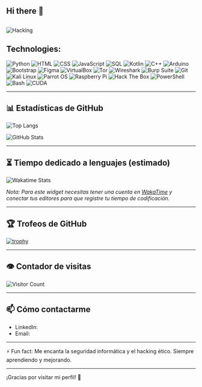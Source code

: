 ## Hi there 👋

<!--
**Niinja504/Niinja504** is a ✨ _special_ ✨ repository because its `README.md` (this file) appears on your GitHub profile.

Here are some ideas to get you started:

- 🔭 I’m currently working on ...
- 🌱 I’m currently learning ...
- 👯 I’m looking to collaborate on ...
- 🤔 I’m looking for help with ...
- 💬 Ask me about ...
- 📫 How to reach me: ...
- 😄 Pronouns: ...
- ⚡ Fun fact: ...
-->

##
![Hacking](https://media.giphy.com/media/xTcnSWYZvafyhEACBO/giphy.gif?cid=790b76118cccz44b83l4p0c7t7sdz5ztkd2cdl99x8pvfz55&ep=v1_gifs_search&rid=giphy.gif&ct=g)

## Technologies:
![Python](https://img.shields.io/badge/-Python-333333?style=flat&logo=python)
![HTML](https://img.shields.io/badge/-HTML-333333?style=flat&logo=html5)
![CSS](https://img.shields.io/badge/-CSS-333333?style=flat&logo=css3)
![JavaScript](https://img.shields.io/badge/-JavaScript-333333?style=flat&logo=javascript)
![SQL](https://img.shields.io/badge/-SQL-333333?style=flat&logo=postgresql)
![Kotlin](https://img.shields.io/badge/-Kotlin-333333?style=flat&logo=kotlin)
![C++](https://img.shields.io/badge/-C++-333333?style=flat&logo=c%2B%2B)
![Arduino](https://img.shields.io/badge/-Arduino-333333?style=flat&logo=arduino)
![Bootstrap](https://img.shields.io/badge/-Bootstrap-333333?style=flat&logo=bootstrap)
![Figma](https://img.shields.io/badge/-Figma-333333?style=flat&logo=figma)
![VirtualBox](https://img.shields.io/badge/-VirtualBox-333333?style=flat&logo=virtualbox)
![Tor](https://img.shields.io/badge/-Tor-333333?style=flat&logo=tor-browser)
![Wireshark](https://img.shields.io/badge/-Wireshark-333333?style=flat&logo=wireshark)
![Burp Suite](https://img.shields.io/badge/-Burp%20Suite-333333?style=flat&logo=burp-suite)
![Git](https://img.shields.io/badge/-Git-333333?style=flat&logo=git)
![Kali Linux](https://img.shields.io/badge/-Kali%20Linux-333333?style=flat&logo=kalilinux)
![Parrot OS](https://img.shields.io/badge/-Parrot%20OS-333333?style=flat&logo=parrot)
![Raspberry Pi](https://img.shields.io/badge/-Raspberry%20Pi-333333?style=flat&logo=raspberry-pi)
![Hack The Box](https://img.shields.io/badge/-Hack%20The%20Box-333333?style=flat&logo=hack-the-box)
![PowerShell](https://img.shields.io/badge/-PowerShell-333333?style=flat&logo=powershell&logoColor=white)
![Bash](https://img.shields.io/badge/-Bash-333333?style=flat&logo=gnu-bash&logoColor=white)
![CUDA](https://img.shields.io/badge/-CUDA-333333?style=flat&logo=nvidia&logoColor=white)

---

## 📊 Estadísticas de GitHub

![Top Langs](https://github-readme-stats.vercel.app/api/top-langs/?username=Niinja504&layout=compact&theme=dark)

![GitHub Stats](https://github-readme-stats.vercel.app/api?username=Niinja504&show_icons=true&theme=dark)

---

## ⏳ Tiempo dedicado a lenguajes (estimado)

![Wakatime Stats](https://github-readme-stats.vercel.app/api/wakatime?username=tu_usuario_wakatime&layout=compact&theme=dark)

*Nota: Para este widget necesitas tener una cuenta en [WakaTime](https://wakatime.com/) y conectar tus editores para que registre tu tiempo de codificación.*

---

## 🏆 Trofeos de GitHub

[![trophy](https://github-profile-trophy.vercel.app/?username=Niinja504&theme=dark)](https://github.com/ryo-ma/github-profile-trophy)

---

## 👁️ Contador de visitas

![Visitor Count](https://profile-counter.glitch.me/Niinja504/count.svg)

---

## 📫 Cómo contactarme
- LinkedIn: 
- Email: 

---

⚡ Fun fact: Me encanta la seguridad informática y el hacking ético. Siempre aprendiendo y mejorando.

---

¡Gracias por visitar mi perfil! 🚀
